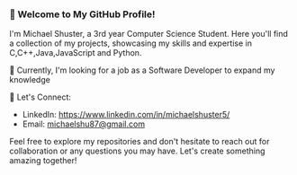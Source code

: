 ### 👋 Welcome to My GitHub Profile!

I'm Michael Shuster, a 3rd year Computer Science Student. 
Here you'll find a collection of my projects, showcasing my skills and expertise in C,C++,Java,JavaScript and Python.


🌱 Currently, I'm looking for a job as a Software Developer to expand my knowledge               

💬 Let's Connect:
- LinkedIn: https://www.linkedin.com/in/michaelshuster5/
- Email: michaelshu87@gmail.com

Feel free to explore my repositories and don't hesitate to reach out for collaboration or any questions you may have. 
Let's create something amazing together!

